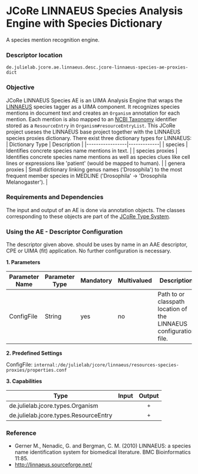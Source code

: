 # JCoRe LINNAEUS Species Analysis Engine with Species Dictionary
A species mention recognition engine.

### Descriptor location

`de.julielab.jcore.ae.linnaeus.desc.jcore-linnaeus-species-ae-proxies-dict`

### Objective
JCoRe LINNAEUS Species AE is an UIMA Analysis Engine that wraps the [LINNAEUS](http://linnaeus.sourceforge.net/) species tagger as a UIMA component. It recognizes species mentions in document text and creates an `Organism` annotation for each mention. Each mention is also mapped to an [NCBI Taxonomy](https://www.ncbi.nlm.nih.gov/taxonomy) identifier stored as a `ResourceEntry` in `Organism#resourceEntryList`.
This JCoRe project useses the LINNAEUS base project together with the LINNAEUS species proxies dictionary. There exist three dictionary types for LINNAEUS:
| Dictionary Type | Description |
|-----------------|-------------|
| species         | Identifies concrete species name mentions in text.  |
| species proxies | Identifies concrete species name mentions as well as species clues like cell lines or expressions like 'patient' (would be mapped to human).  |
| genera proxies  | Small dictionary linking genus names ('Drosophila') to the most frequent member species in MEDLINE ('Drosophila' -> 'Drosophila Melanogaster').   |

### Requirements and Dependencies
The input and output of an AE is done via annotation objects. The classes corresponding to these objects are part of the [JCoRe Type System](https://github.com/JULIELab/jcore-base/tree/master/jcore-types).


### Using the AE - Descriptor Configuration
The descriptor given above. should be uses by name in an AAE descriptor, CPE or UIMA (fit) application. No further configuration is necessary.


**1. Parameters**

| Parameter Name | Parameter Type | Mandatory | Multivalued | Description |
|----------------|----------------|-----------|-------------|-------------|
| ConfigFile | String | yes | no | Path to or classpath location of the LINNAEUS configuration file. |

**2. Predefined Settings**

ConfigFile: `internal:/de/julielab/jcore/linnaeus/resources-species-proxies/properties.conf`


**3. Capabilities**

| Type | Input | Output |
|------|:-----:|:------:|
| de.julielab.jcore.types.Organism |  | `+` |
| de.julielab.jcore.types.ResourceEntry |  | `+` |


### Reference
* Gerner M., Nenadic, G. and Bergman, C. M. (2010) LINNAEUS: a species name identification system for biomedical literature. BMC Bioinformatics 11:85. 
* http://linnaeus.sourceforge.net/